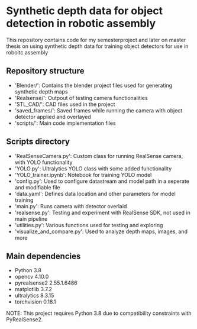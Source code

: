# Synthetic depth data for object detection in robotic assembly
This repository contains code for my semesterproject and later on master thesis on using synthetic depth data for training object detectors for use in roboitc assembly

## Repository structure
- 'Blender/': Contains the blender project files used for generating synthetic depth maps
- 'Realsense/': Outpout of testing camera functionalities
- 'STL_CAD/': CAD files used in the project
- 'saved_frames/': Saved frames while running the camera with object detector applied and overlayed
- 'scripts/': Main code implementation files

## Scripts directory
- 'RealSenseCamera.py': Custom class for running RealSense camera, with YOLO functionality
- 'YOLO.py': Ultralytics YOLO class with some added functionality
- 'YOLO_trainer.ipynb': Notebook for training YOLO model
- 'config.py': Used to configure datastream and model path in a seperate and modifiable file
- 'data.yaml': Defines data location and other parameters for model training
- 'main.py': Runs camera with detector overlaid
- 'realsense.py': Testing and experiment with RealSense SDK, not used in main pipeline
- 'utilities.py': Various functions used for testing and exploring
- 'visualize_and_compare.py': Used to analyze depth maps, images, and more

## Main dependencies
- Python 3.8
- opencv 4.10.0
- pyrealsense2 2.55.1.6486
- matplotlib 3.7.2
- ultralytics 8.3.15
- torchvision 0.18.1

NOTE: This project requires Python 3.8 due to compatibility constraints with PyRealSense2.
